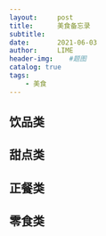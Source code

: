 ```yaml
---
layout:     post
title:      美食备忘录
subtitle:   
date:       2021-06-03
author:     LIME
header-img:    #题图
catalog: true
tags:
    - 美食
---
```


## 饮品类

## 甜点类

## 正餐类

## 零食类
